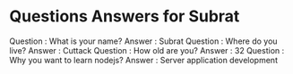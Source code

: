 Questions Answers for Subrat
=================
Question : What is your name?
Answer : Subrat
Question : Where do you live?
Answer : Cuttack
Question : How old are you?
Answer : 32
Question : Why you want to learn nodejs?
Answer : Server application development
